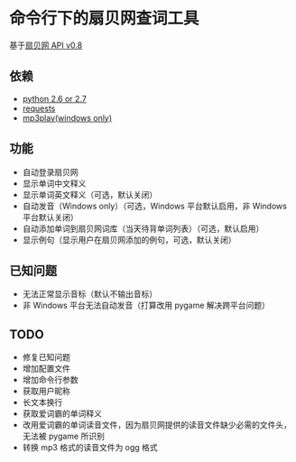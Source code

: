 # 命令行下的扇贝网查词工具

基于[扇贝网 API v0.8](http://www.shanbay.com/support/dev/api.html "扇贝网 API v0.8")

## 依赖

* [python 2.6 or 2.7](http://www.python.org/ "www.python.org")
* [requests](https://github.com/kennethreitz/requests "requests-github")
* [mp3play(windows only)](https://code.google.com/p/mp3play/ "mp3play-url")

## 功能

* 自动登录扇贝网
* 显示单词中文释义
* 显示单词英文释义（可选，默认关闭）
* 自动发音（Windows only）（可选，Windows 平台默认启用，非 Windows 平台默认关闭）
* 自动添加单词到扇贝网词库（当天待背单词列表）（可选，默认启用）
* 显示例句（显示用户在扇贝网添加的例句，可选，默认关闭）

## 已知问题

* 无法正常显示音标（默认不输出音标）
* 非 Windows 平台无法自动发音（打算改用 pygame 解决跨平台问题）

## TODO

* 修复已知问题
* 增加配置文件
* 增加命令行参数
* 获取用户昵称
* 长文本换行
* 获取爱词霸的单词释义
* 改用爱词霸的单词读音文件，因为扇贝网提供的读音文件缺少必需的文件头，无法被 pygame 所识别
* 转换 mp3 格式的读音文件为 ogg 格式
